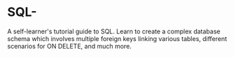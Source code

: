 # SQL-
A self-learner's tutorial guide to SQL. Learn to create a complex database schema which involves multiple foreign keys linking various tables, different scenarios for ON DELETE, and much more. 
